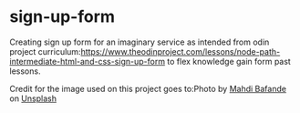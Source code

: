 # sign-up-form
Creating sign up form for an imaginary service as intended from odin project curriculum:https://www.theodinproject.com/lessons/node-path-intermediate-html-and-css-sign-up-form to flex knowledge gain form past lessons.

Credit for the image used on this project goes to:Photo by <a href="https://unsplash.com/es/@mahdibafande?utm_source=unsplash&utm_medium=referral&utm_content=creditCopyText">Mahdi Bafande</a> on <a href="https://unsplash.com/t/wallpapers?utm_source=unsplash&utm_medium=referral&utm_content=creditCopyText">Unsplash</a>
  